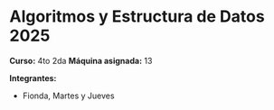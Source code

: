 # Algoritmos y Estructura de Datos 2025
**Curso:** 4to 2da
**Máquina asignada:** 13

**Integrantes:**
- Fionda, Martes y Jueves

